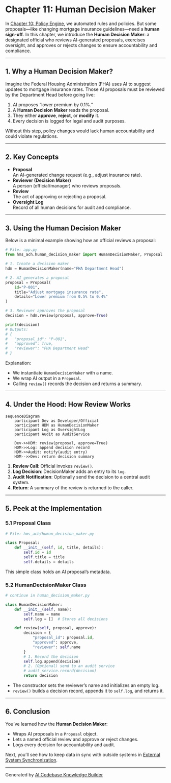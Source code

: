 # Chapter 11: Human Decision Maker

In [Chapter 10: Policy Engine](10_policy_engine_.md), we automated rules and policies. But some proposals—like changing mortgage insurance guidelines—need a **human sign-off**. In this chapter, we introduce the **Human Decision Maker**: a designated official who reviews AI-generated proposals, exercises oversight, and approves or rejects changes to ensure accountability and compliance.

---

## 1. Why a Human Decision Maker?

Imagine the Federal Housing Administration (FHA) uses AI to suggest updates to mortgage insurance rates. Those AI proposals must be reviewed by the Department Head before going live:

1. AI proposes “lower premium by 0.1%.”  
2. A **Human Decision Maker** reads the proposal.  
3. They either **approve**, **reject**, or **modify** it.  
4. Every decision is logged for legal and audit purposes.

Without this step, policy changes would lack human accountability and could violate regulations.

---

## 2. Key Concepts

- **Proposal**  
  An AI-generated change request (e.g., adjust insurance rate).  
- **Reviewer (Decision Maker)**  
  A person (official/manager) who reviews proposals.  
- **Review**  
  The act of approving or rejecting a proposal.  
- **Oversight Log**  
  Record of all human decisions for audit and compliance.

---

## 3. Using the Human Decision Maker

Below is a minimal example showing how an official reviews a proposal:

```python
# File: app.py
from hms_ach.human_decision_maker import HumanDecisionMaker, Proposal

# 1. Create a decision maker
hdm = HumanDecisionMaker(name="FHA Department Head")

# 2. AI generates a proposal
proposal = Proposal(
    id="P-001",
    title="Adjust mortgage insurance rate",
    details="Lower premium from 0.5% to 0.4%"
)

# 3. Reviewer approves the proposal
decision = hdm.review(proposal, approve=True)

print(decision)
# Outputs:
# {
#   "proposal_id": "P-001",
#   "approved": True,
#   "reviewer": "FHA Department Head"
# }
```

Explanation:  
- We instantiate `HumanDecisionMaker` with a name.  
- We wrap AI output in a `Proposal`.  
- Calling `review()` records the decision and returns a summary.

---

## 4. Under the Hood: How Review Works

```mermaid
sequenceDiagram
    participant Dev as Developer/Official
    participant HDM as HumanDecisionMaker
    participant Log as OversightLog
    participant Audit as AuditService

    Dev->>HDM: review(proposal, approve=True)
    HDM->>Log: append decision record
    HDM->>Audit: notify(audit entry)
    HDM-->>Dev: return decision summary
```

1. **Review Call**: Official invokes `review()`.  
2. **Log Decision**: DecisionMaker adds an entry to its `log`.  
3. **Audit Notification**: Optionally send the decision to a central audit system.  
4. **Return**: A summary of the review is returned to the caller.

---

## 5. Peek at the Implementation

### 5.1 Proposal Class

```python
# File: hms_ach/human_decision_maker.py

class Proposal:
    def __init__(self, id, title, details):
        self.id = id
        self.title = title
        self.details = details
```

This simple class holds an AI proposal’s metadata.

### 5.2 HumanDecisionMaker Class

```python
# continue in human_decision_maker.py

class HumanDecisionMaker:
    def __init__(self, name):
        self.name = name
        self.log = []  # Stores all decisions

    def review(self, proposal, approve):
        decision = {
            "proposal_id": proposal.id,
            "approved": approve,
            "reviewer": self.name
        }
        # 1. Record the decision
        self.log.append(decision)
        # 2. (Optional) send to an audit service
        # audit_service.record(decision)
        return decision
```

- The constructor sets the reviewer’s name and initializes an empty log.  
- `review()` builds a decision record, appends it to `self.log`, and returns it.

---

## 6. Conclusion

You’ve learned how the **Human Decision Maker**:

- Wraps AI proposals in a `Proposal` object.  
- Lets a named official review and approve or reject changes.  
- Logs every decision for accountability and audit.

Next, you’ll see how to keep data in sync with outside systems in [External System Synchronization](12_external_system_synchronization_.md).

---

Generated by [AI Codebase Knowledge Builder](https://github.com/The-Pocket/Tutorial-Codebase-Knowledge)